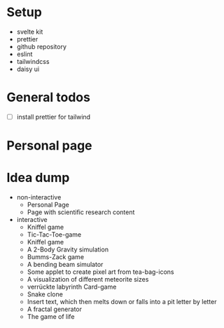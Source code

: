 # Setup

- svelte kit
- prettier
- github repository
- eslint
- tailwindcss
- daisy ui

# General todos

- [ ] install prettier for tailwind

# Personal page

# Idea dump

- non-interactive
  - Personal Page
  - Page with scientific research content
- interactive
  - Kniffel game
  - Tic-Tac-Toe-game
  - Kniffel game
  - A 2-Body Gravity simulation
  - Bumms-Zack game
  - A bending beam simulator
  - Some applet to create pixel art from tea-bag-icons
  - A visualization of different meteorite sizes
  - verrückte labyrinth Card-game
  - Snake clone
  - Insert text, which then melts down or falls into a pit letter by letter
  - A fractal generator
  - The game of life
